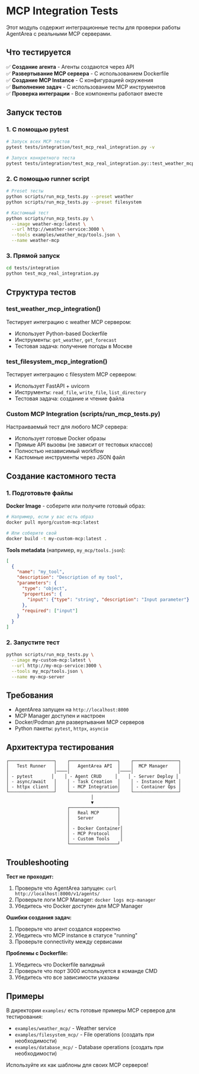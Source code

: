 # MCP Integration Tests

Этот модуль содержит интеграционные тесты для проверки работы AgentArea с реальными MCP серверами.

## Что тестируется

✅ **Создание агента** - Агенты создаются через API  
✅ **Развертывание MCP сервера** - С использованием Dockerfile  
✅ **Создание MCP Instance** - С конфигурацией окружения  
✅ **Выполнение задач** - С использованием MCP инструментов  
✅ **Проверка интеграции** - Все компоненты работают вместе  

## Запуск тестов

### 1. С помощью pytest

```bash
# Запуск всех MCP тестов
pytest tests/integration/test_mcp_real_integration.py -v

# Запуск конкретного теста
pytest tests/integration/test_mcp_real_integration.py::test_weather_mcp_integration -v
```

### 2. С помощью runner script

```bash
# Preset тесты
python scripts/run_mcp_tests.py --preset weather
python scripts/run_mcp_tests.py --preset filesystem

# Кастомный тест
python scripts/run_mcp_tests.py \
  --image weather-mcp:latest \
  --url http://weather-service:3000 \
  --tools examples/weather_mcp/tools.json \
  --name weather-mcp
```

### 3. Прямой запуск

```bash
cd tests/integration
python test_mcp_real_integration.py
```

## Структура тестов

### test_weather_mcp_integration()
Тестирует интеграцию с weather MCP сервером:
- Использует Python-based Dockerfile
- Инструменты: `get_weather`, `get_forecast`
- Тестовая задача: получение погоды в Москве

### test_filesystem_mcp_integration()
Тестирует интеграцию с filesystem MCP сервером:
- Использует FastAPI + uvicorn
- Инструменты: `read_file`, `write_file`, `list_directory`
- Тестовая задача: создание и чтение файла

### Custom MCP Integration (scripts/run_mcp_tests.py)
Настраиваемый тест для любого MCP сервера:
- Использует готовые Docker образы
- Прямые API вызовы (не зависит от тестовых классов)
- Полностью независимый workflow
- Кастомные инструменты через JSON файл

## Создание кастомного теста

### 1. Подготовьте файлы

**Docker Image** - соберите или получите готовый образ:
```bash
# Например, если у вас есть образ
docker pull myorg/custom-mcp:latest

# Или соберите свой
docker build -t my-custom-mcp:latest .
```

**Tools metadata** (например, `my_mcp/tools.json`):
```json
[
  {
    "name": "my_tool",
    "description": "Description of my tool",
    "parameters": {
      "type": "object",
      "properties": {
        "input": {"type": "string", "description": "Input parameter"}
      },
      "required": ["input"]
    }
  }
]
```

### 2. Запустите тест

```bash
python scripts/run_mcp_tests.py \
  --image my-custom-mcp:latest \
  --url http://my-mcp-service:3000 \
  --tools my_mcp/tools.json \
  --name my-mcp-server
```

## Требования

- AgentArea запущен на `http://localhost:8000`
- MCP Manager доступен и настроен
- Docker/Podman для развертывания MCP серверов
- Python пакеты: `pytest`, `httpx`, `asyncio`

## Архитектура тестирования

```
┌─────────────────┐    ┌──────────────────┐    ┌─────────────────┐
│   Test Runner   │    │   AgentArea API  │    │  MCP Manager    │
│                 │────│                  │────│                 │
│ - pytest       │    │ - Agent CRUD     │    │ - Server Deploy │
│ - async/await   │    │ - Task Creation  │    │ - Instance Mgmt │
│ - httpx client  │    │ - MCP Integration│    │ - Container Ops │
└─────────────────┘    └──────────────────┘    └─────────────────┘
                                │
                                ▼
                       ┌──────────────────┐
                       │   Real MCP       │
                       │   Server         │
                       │                  │
                       │ - Docker Container│
                       │ - MCP Protocol    │
                       │ - Custom Tools    │
                       └──────────────────┘
```

## Troubleshooting

**Тест не проходит:**
1. Проверьте что AgentArea запущен: `curl http://localhost:8000/v1/agents/`
2. Проверьте логи MCP Manager: `docker logs mcp-manager`
3. Убедитесь что Docker доступен для MCP Manager

**Ошибки создания задач:**
1. Проверьте что агент создался корректно
2. Убедитесь что MCP instance в статусе "running"
3. Проверьте connectivity между сервисами

**Проблемы с Dockerfile:**
1. Убедитесь что Dockerfile валидный
2. Проверьте что порт 3000 используется в команде CMD
3. Убедитесь что все зависимости указаны

## Примеры

В директории `examples/` есть готовые примеры MCP серверов для тестирования:

- `examples/weather_mcp/` - Weather service
- `examples/filesystem_mcp/` - File operations (создать при необходимости)
- `examples/database_mcp/` - Database operations (создать при необходимости)

Используйте их как шаблоны для своих MCP серверов! 